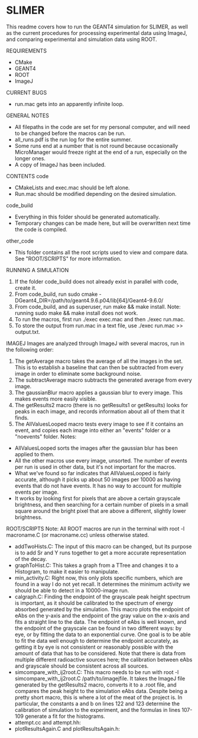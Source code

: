 # SLIMER

This readme covers how to run the GEANT4 simulation for SLIMER, as well as the current procedures for processing experimental data using ImageJ, and comparing experimental and simulation data using ROOT.


REQUIREMENTS
- CMake
- GEANT4
- ROOT
- ImageJ


CURRENT BUGS
- run.mac gets into an apparently infinite loop. 

GENERAL NOTES
- All filepaths in the code are set for my personal computer, and will need to be changed before the macros can be run.
- all_runs.pdf is the run log for the entire summer.
- Some runs end at a number that is not round because occasionally MicroManager would freeze right at the end of a run, especially on the longer ones.
- A copy of ImageJ has been included.


CONTENTS
code
- CMakeLists and exec.mac should be left alone.
- Run.mac should be modified depending on the desired simulation.

code_build
- Everything in this folder should be generated automatically. 
- Temporary changes can be made here, but will be overwritten next time the code is compiled.

other_code
- This folder contains all the root scripts used to view and compare data. See "ROOT/SCRIPTS" for more information.


RUNNING A SIMULATION
1. If the folder code_build does not already exist in parallel with code, create it. 
2. From code_build, run sudo cmake -DGeant4_DIR=/path/to/geant4.9.6.p04/lib[64]/Geant4-9.6.0/
3. From code_build, and as superuser, run make && make install. Note: running sudo make && make install does not work.
4. To run the macros, first run ./exec exec.mac and then ./exec run.mac.
5. To store the output from run.mac in a text file, use ./exec run.mac >> output.txt.


IMAGEJ
Images are analyzed through ImageJ with several macros, run in the following order: 
1. The getAverage macro takes the average of all the images in the set. This is to establish a baseline that can then be subtracted from every image in order to eliminate some background noise.
2. The subtractAverage macro subtracts the generated average from every image.
3. The gaussianBlur macro applies a gaussian blur to every image. This makes events more easily visible.
4. The getResults2 macro (there is no getResults1 or getResults) looks for peaks in each image, and records information about all of them that it finds.
5. The AllValuesLooped macro tests every image to see if it contains an event, and copies each image into either an "events" folder or a "noevents" folder.
Notes: 
- AllValuesLooped sorts the images after the gaussian blur has been applied to them. 
- All the other macros use every image, unsorted. The number of events per run is used in other data, but it's not important for the macros. 
- What we've found so far indicates that AllValuesLooped is fairly accurate, although it picks up about 50 images per 10000 as having events that do not have events. It has no way to account for multiple events per image. 
- It works by looking first for pixels that are above a certain grayscale brightness, and then searching for a certain number of pixels in a small square around the bright pixel that are above a different, slightly lower brightness.


ROOT/SCRIPTS
Note: All ROOT macros are run in the terminal with root -l macroname.C (or macroname.cc) unless otherwise stated.
- addTwoHists.C: The input of this macro can be changed, but its purpose is to add Sr and Y runs together to get a more accurate representation of the decay.
- graphToHist.C: This takes a graph from a TTree and changes it to a Histogram, to make it easier to manipulate.
- min_activity.C: Right now, this only plots specific numbers, which are found in a way I do not yet recall. It determines the minimum activity we should be able to detect in a 10000-image run.
- calgraph.C: Finding the endpoint of the grayscale peak height spectrum is important, as it should be calibrated to the spectrum of energy absorbed generated by the simulation. This macro plots the endpoint of eAbs on the y-axis and the endpoint of the gray value on the x-axis and fits a straight line to the data. The endpoint of eAbs is well known, and the endpoint of the grayscale can be found in two different ways: by eye, or by fitting the data to an exponential curve. One goal is to be able to fit the data well enough to determine the endpoint accurately, as getting it by eye is not consistent or reasonably possible with the amount of data that has to be considered. Note that there is data from multiple different radioactive sources here; the calibration between eAbs and grayscale should be consistent across all sources. 
- simcompare_with_ij2root.C: This macro needs to be run with root -l simcompare_with_ij2root.C /path/to/imagejfile. It takes the ImageJ file generated by the getResults2 macro, converts it to a .root file, and compares the peak height to the simulation eAbs data. Despite being a pretty short macro, this is where a lot of the meat of the project is. In particular, the constants a and b on lines 122 and 123 determine the calibration of simulation to the experiment, and the formulas in lines 107-109 generate a fit for the histograms.
- attempt.cc and attempt.hh: 
- plotResultsAgain.C and plotResultsAgain.h:
